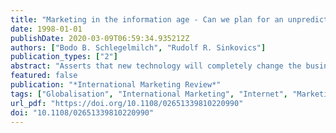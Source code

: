 ```yaml
---
title: "Marketing in the information age - Can we plan for an unpredictable future?"
date: 1998-01-01
publishDate: 2020-03-09T06:59:34.935212Z
authors: ["Bodo B. Schlegelmilch", "Rudolf R. Sinkovics"]
publication_types: ["2"]
abstract: "Asserts that new technology will completely change the business environment as we know it. Highlights the interrelated changes that are already occurring: mushroom companies; virtual enterprises; electronic markets; blurring industry boundaries; and \"fragvergence\" of cultural differences. Outlines the implications for marketing management. For instance, suggests that the majority of all marketing activities will have to be international, as target groups are scattered throughout different countries; market research on the Internet will increase in importance; efficient and quick promotion of ideas, business concepts and services is essential; enhanced customer intimacy; and reduction of price flexibility."
featured: false
publication: "*International Marketing Review*"
tags: ["Globalisation", "International Marketing", "Internet", "Marketing Communications", "New Technology"]
url_pdf: "https://doi.org/10.1108/02651339810220990"
doi: "10.1108/02651339810220990"
---
```



